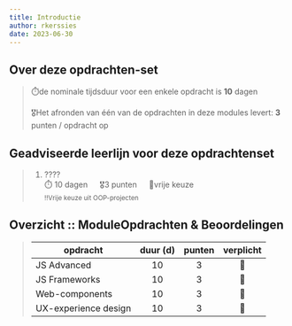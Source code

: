 ```yaml
---
title: Introductie
author: rkerssies
date: 2023-06-30
---
```


## Over deze opdrachten-set
> ⏱️de nominale tijdsduur voor een enkele opdracht is **10** dagen<br>
>
> 🎖️Het afronden van één van de opdrachten in deze modules levert: **3** punten / opdracht op<br>

## Geadviseerde leerlijn voor deze opdrachtenset
> 1.  ????<br>
> ⏱️ 10 dagen &emsp; 🎖3 punten &emsp; 🪽vrije keuze<br>
> <small>‼️Vrije keuze uit OOP-projecten</small>


##  Overzicht :: ModuleOpdrachten & Beoordelingen
> | **opdracht**         |     **duur (d)**     | **punten** | **verplicht** |
> |----------------------|:--------------------:|:----------:|:-------------:|
> | JS Advanced          |          10          |     3      |      🪽       |
> | JS Frameworks        |          10          |     3      |      🪽       |
> | Web-components       |          10          |     3      |      🪽       |
> | UX-experience design |          10          |     3      |      🪽       |


